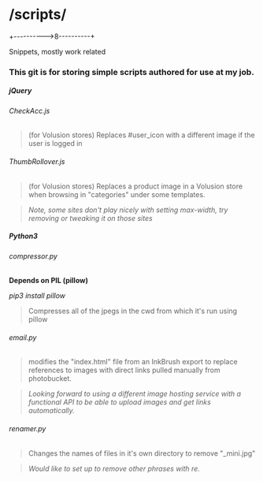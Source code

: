 # /scripts/

+---------->8----------+

Snippets, mostly work related
### This git is for storing simple scripts authored for use at my job.


##### jQuery
###### CheckAcc.js
> (for Volusion stores) Replaces #user_icon with a different image if the user is logged in
###### ThumbRollover.js
> (for Volusion stores) Replaces a product image in a Volusion store when browsing in "categories" under some templates.

> _Note, some sites don't play nicely with setting max-width, try removing or tweaking it on those sites_


##### Python3
###### compressor.py
__Depends on PIL (pillow)__

_pip3 install pillow_

> Compresses all of the jpegs in the cwd from which it's run using pillow

###### email.py
> modifies the "index.html" file from an InkBrush export to replace references to images with direct links pulled manually from photobucket.

> _Looking forward to using a different image hosting service with a functional API to be able to upload images and get links automatically._

###### renamer.py
> Changes the names of files in it's own directory to remove "\_mini.jpg"

> _Would like to set up to remove other phrases with re._